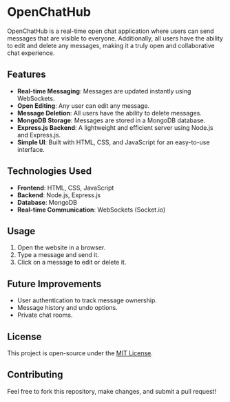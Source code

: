 # OpenChatHub

OpenChatHub is a real-time open chat application where users can send messages that are visible to everyone. Additionally, all users have the ability to edit and delete any messages, making it a truly open and collaborative chat experience.

## Features

- **Real-time Messaging**: Messages are updated instantly using WebSockets.
- **Open Editing**: Any user can edit any message.
- **Message Deletion**: All users have the ability to delete messages.
- **MongoDB Storage**: Messages are stored in a MongoDB database.
- **Express.js Backend**: A lightweight and efficient server using Node.js and Express.js.
- **Simple UI**: Built with HTML, CSS, and JavaScript for an easy-to-use interface.

## Technologies Used

- **Frontend**: HTML, CSS, JavaScript
- **Backend**: Node.js, Express.js
- **Database**: MongoDB
- **Real-time Communication**: WebSockets (Socket.io)

## Usage

1. Open the website in a browser.
2. Type a message and send it.
3. Click on a message to edit or delete it.

## Future Improvements

- User authentication to track message ownership.
- Message history and undo options.
- Private chat rooms.

## License

This project is open-source under the [MIT License](LICENSE).

## Contributing

Feel free to fork this repository, make changes, and submit a pull request!

